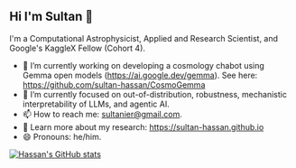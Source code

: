 ## Hi I'm Sultan 👋

I'm a Computational Astrophysicist, Applied and Research Scientist, and Google's KaggleX Fellow (Cohort 4).

- 🔭 I’m currently working on developing a cosmology chabot using Gemma open models (https://ai.google.dev/gemma). See here: https://github.com/sultan-hassan/CosmoGemma
- 🌱 I’m currently focused on out-of-distribution, robustness, mechanistic interpretability of LLMs, and agentic AI.
- 📫 How to reach me: sultanier@gmail.com.
- 📖 Learn more about my research: https://sultan-hassan.github.io
- 😄 Pronouns: he/him.

<!--
**sultan-hassan/sultan-hassan** is a ✨ _special_ ✨ repository because its `README.md` (this file) appears on your GitHub profile.

Here are some ideas to get you started:

- 🔭 I’m currently working on ...
- 🌱 I’m currently learning ...
- 👯 I’m looking to collaborate on ...
- 🤔 I’m looking for help with ...
- 💬 Ask me about ...
- 📫 How to reach me: ...
- 😄 Pronouns: ...
- ⚡ Fun fact: ...
-->

[![Hassan's GitHub stats](https://github-readme-stats.vercel.app/api?username=sultan-hassan)](https://github.com/anuraghazra/github-readme-stats)
